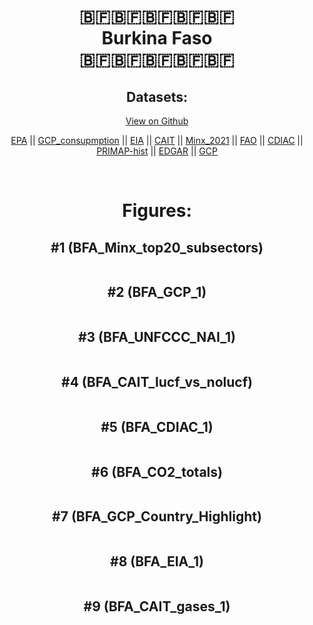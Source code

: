 
<center>
<h1 align="center">
🇧🇫🇧🇫🇧🇫🇧🇫🇧🇫
<br>
Burkina Faso
<br>
🇧🇫🇧🇫🇧🇫🇧🇫🇧🇫
</h1>
<h2>Datasets:</h2>
<p><a href="https://github.com/dquintani/GreenhouseData/tree/master/country_data/BFA_Burkina Faso/data">View on Github</a>
<br></p><p><a href="data/BFA_EPA.csv">EPA</a> || <a href="data/BFA_GCP_consupmption.csv">GCP_consupmption</a> || <a href="data/BFA_EIA.csv">EIA</a> || <a href="data/BFA_CAIT.csv">CAIT</a> || <a href="data/BFA_Minx_2021.csv">Minx_2021</a> || <a href="data/BFA_FAO.csv">FAO</a> || <a href="data/BFA_CDIAC.csv">CDIAC</a> || <a href="data/BFA_PRIMAP-hist.csv">PRIMAP-hist</a> || <a href="data/BFA_EDGAR.csv">EDGAR</a> || <a href="data/BFA_GCP.csv">GCP</a></p><p><br></p>
<h1>Figures:</h1><h2>#1 (BFA_Minx_top20_subsectors)</h2>
<p><img alt="" src="figures/BFA_Minx_top20_subsectors.png" /></p><h2>#2 (BFA_GCP_1)</h2>
<p><img alt="" src="figures/BFA_GCP_1.png" /></p><h2>#3 (BFA_UNFCCC_NAI_1)</h2>
<p><img alt="" src="figures/BFA_UNFCCC_NAI_1.png" /></p><h2>#4 (BFA_CAIT_lucf_vs_nolucf)</h2>
<p><img alt="" src="figures/BFA_CAIT_lucf_vs_nolucf.png" /></p><h2>#5 (BFA_CDIAC_1)</h2>
<p><img alt="" src="figures/BFA_CDIAC_1.png" /></p><h2>#6 (BFA_CO2_totals)</h2>
<p><img alt="" src="figures/BFA_CO2_totals.png" /></p><h2>#7 (BFA_GCP_Country_Highlight)</h2>
<p><img alt="" src="figures/BFA_GCP_Country_Highlight.png" /></p><h2>#8 (BFA_EIA_1)</h2>
<p><img alt="" src="figures/BFA_EIA_1.png" /></p><h2>#9 (BFA_CAIT_gases_1)</h2>
<p><img alt="" src="figures/BFA_CAIT_gases_1.png" /></p>